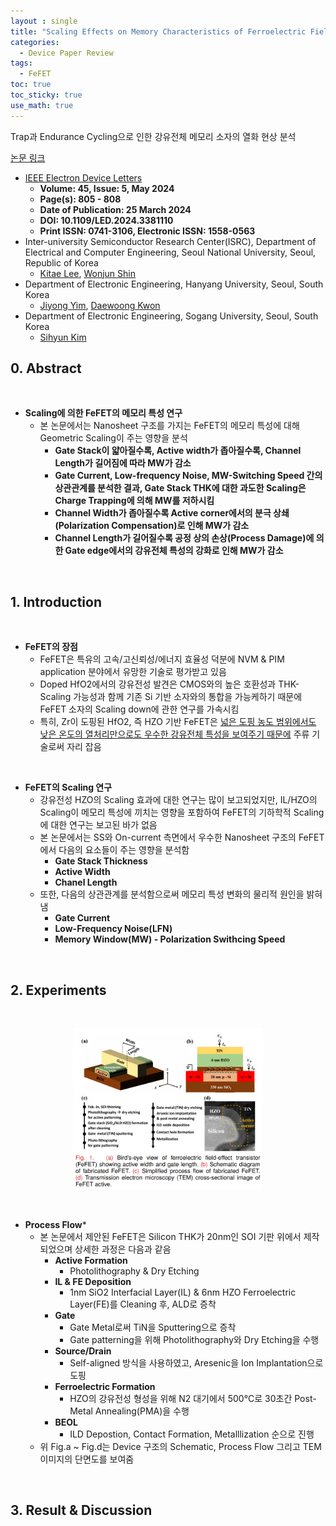 ```yaml
---
layout : single
title: "Scaling Effects on Memory Characteristics of Ferroelectric Field-Effect Transistors"
categories: 
  - Device Paper Review
tags:
  - FeFET
toc: true
toc_sticky: true
use_math: true
---
```


Trap과 Endurance Cycling으로 인한 강유전체 메모리 소자의 열화 현상 분석      

[논문 링크](https://ieeexplore.ieee.org/document/10478683)     

- [IEEE Electron Device Letters](https://ieeexplore.ieee.org/xpl/RecentIssue.jsp?punumber=55)   
  - **Volume: 45, Issue: 5, May 2024**   
  - **Page(s): 805 - 808**  
  - **Date of Publication: 25 March 2024**   
  - **DOI: 10.1109/LED.2024.3381110**    
  - **Print ISSN: 0741-3106, Electronic ISSN: 1558-0563**   
- Inter-university Semiconductor Research Center(ISRC), Department of Electrical and Computer Engineering, Seoul National University, Seoul, Republic of Korea    
  - [Kitae Lee](https://ieeexplore.ieee.org/author/37086309825), [Wonjun Shin](https://ieeexplore.ieee.org/author/37086992826)      
- Department of Electronic Engineering, Hanyang University, Seoul, South Korea   
  - [Jiyong Yim](https://ieeexplore.ieee.org/author/37088949170), [Daewoong Kwon](https://ieeexplore.ieee.org/author/37402105900)   
- Department of Electronic Engineering, Sogang University, Seoul, South Korea   
  - [Sihyun Kim](https://ieeexplore.ieee.org/author/37085805964)   

## 0. Abstract   

&nbsp;

- **Scaling에 의한 FeFET의 메모리 특성 연구**   
  - 본 논문에서는 Nanosheet 구조를 가지는 FeFET의 메모리 특성에 대해 Geometric Scaling이 주는 영향을 분석   
    - **Gate Stack이 얇아질수록, Active width가 좁아질수록, Channel Length가 길어짐에 따라 MW가 감소**    
    - **Gate Current, Low-frequency Noise, MW-Switching Speed 간의 상관관계를 분석한 결과, Gate Stack THK에 대한 과도한 Scaling은 Charge Trapping에 의해 MW를 저하시킴**   
    - **Channel Width가 좁아질수록 Active corner에서의 분극 상쇄(Polarization Compensation)로 인해 MW가 감소**    
    - **Channel Length가 길어질수록 공정 상의 손상(Process Damage)에 의한 Gate edge에서의 강유전체 특성의 강화로 인해 MW가 감소**      

&nbsp;

## 1. Introduction   

&nbsp;

- **FeFET의 장점**   
  - FeFET은 특유의 고속/고신뢰성/에너지 효율성 덕분에 NVM & PIM application 분야에서 유망한 기술로 평가받고 있음   
  - Doped HfO2에서의 강유전성 발견은 CMOS와의 높은 호환성과 THK-Scaling 가능성과 함께 기존 Si 기반 소자와의 통합을 가능케하기 때문에 FeFET 소자의 Scaling down에 관한 연구를 가속시킴    
  - 특히, Zr이 도핑된 HfO2, 즉 HZO 기반 FeFET은 [넓은 도핑 농도 범위에서도 낮은 온도의 열처리만으로도 우수한 강유전체 특성을 보여주기 때문에](https://miniharu22.github.io/device%20paper%20review/fe0/#1-ferroelectric-material-hfo2) 주류 기술로써 자리 잡음   

&nbsp;

- **FeFET의 Scaling 연구**   
  - 강유전성 HZO의 Scaling 효과에 대한 연구는 많이 보고되었지만, IL/HZO의 Scaling이 메모리 특성에 끼치는 영향을 포함하여 FeFET의 기하학적 Scaling에 대한 연구는 보고된 바가 없음   
  - 본 논문에서는 SS와 On-current 측면에서 우수한 Nanosheet 구조의 FeFET에서 다음의 요소들이 주는 영향을 분석함   
    - **Gate Stack Thickness**    
    - **Active Width**    
    - **Chanel Length**      
  - 또한, 다음의 상관관계를 분석함으로써 메모리 특성 변화의 물리적 원인을 밝혀냄   
    - **Gate Current**   
    - **Low-Frequency Noise(LFN)**   
    - **Memory Window(MW) - Polarization Swithcing Speed**    

&nbsp;

## 2. Experiments   

&nbsp;

<div align="center">
  <img src="/assets/images/AND/79.png" width="60%" height="60%" alt=""/>
  <p><em></em></p>
</div>

&nbsp;

- **Process Flow***   
  - 본 논문에서 제안된 FeFET은 Silicon THK가 20nm인 SOI 기판 위에서 제작되었으며 상세한 과정은 다음과 같음    
    - **Active Formation**   
      - Photolithography & Dry Etching   
    - **IL & FE Deposition**   
      - 1nm SiO2 Interfacial Layer(IL) & 6nm HZO Ferroelectric Layer(FE)를 Cleaning 후, ALD로 증착    
    - **Gate**   
      - Gate Metal로써 TiN을 Sputtering으로 증착    
      - Gate patterning을 위해 Photolithography와 Dry Etching을 수행   
    - **Source/Drain**   
      - Self-aligned 방식을 사용하였고, Aresenic을 Ion Implantation으로 도핑   
    - **Ferroelectric Formation**   
      - HZO의 강유전성 형성을 위해 N2 대기에서 500°C로 30초간 Post-Metal Annealing(PMA)을 수행   
    - **BEOL**   
      - ILD Depostion, Contact Formation, Metalllization 순으로 진행   
  - 위 Fig.a ~ Fig.d는 Device 구조의 Schematic, Process Flow 그리고 TEM 이미지의 단면도를 보여줌   

&nbsp;

## 3. Result & Discussion   